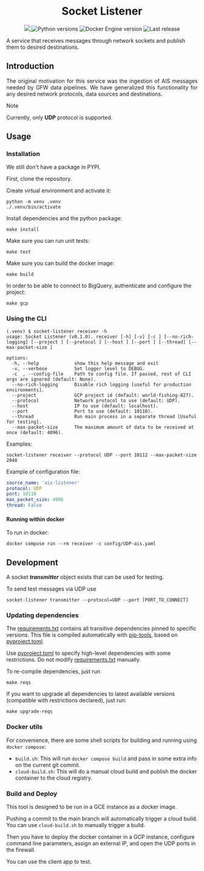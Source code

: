 <h1 align="center" style="border-bottom: none;"> Socket Listener </h1>

<p align="center">
  <a href="https://codecov.io/gh/GlobalFishingWatch/ais-listener" > 
    <img src="https://codecov.io/gh/GlobalFishingWatch/ais-listener/branch/dev/graph/badge.svg?token=VrsRdRuei9"/> 
  </a>
  <a>
    <img alt="Python versions" src="https://img.shields.io/badge/python-3.9%20%7C%203.10%20%7C%203.11%20%7C%203.12-blue">
  </a>
  <a>
    <img alt="Docker Engine version" src="https://img.shields.io/badge/DockerEngine-v27-yellow">
  </a>
  <a>
    <img alt="Last release" src="https://img.shields.io/github/v/release/GlobalFishingWatch/ais-listener">
  </a>
</p>

A service that receives messages through network sockets and publish them to desired destinations.

[pip-tools]: https://pip-tools.readthedocs.io/en/stable/
[pyproject.toml]: pyproject.toml
[requirements.txt]: requirements.txt
[sample/sources.yaml]: sample/sources.yaml
[sample/nmea.txt]: sample/nmea.txt

## Introduction

<div align="justify">

The original motivation for this service
was the ingestion of AIS messages needed by GFW data pipelines.
We have generalized this functionality for any desired network protocols,
data sources and destinations.

</div>

> [!NOTE]
> Currently, only **UDP** protocol is supported.

## Usage

### Installation

We still don't have a package in PYPI.

First, clone the repository.

Create virtual environment and activate it:
```shell
python -m venv .venv
./.venv/bin/activate
```
Install dependencies and the python package:
```shell
make install
```
Make sure you can run unit tests:
```shell
make test
```
Make sure you can build the docker image:
```shell
make build
```
In order to be able to connect to BigQuery, authenticate and configure the project:
```shell
make gcp
```

### Using the CLI

```shell
(.venv) $ socket-listener receiver -h
usage: Socket Listener (v0.1.0). receiver [-h] [-v] [-c ] [--no-rich-logging] [--project ] [--protocol ] [--host ] [--port ] [--thread] [--max-packet-size ]

options:
  -h, --help             show this help message and exit
  -v, --verbose          Set logger level to DEBUG.
  -c  , --config-file    Path to config file. If passed, rest of CLI args are ignored (default: None).
  --no-rich-logging      Disable rich logging [useful for production environments].
  --project              GCP project id (default: world-fishing-827).
  --protocol             Network protocol to use (default: UDP).
  --host                 IP to use (default: localhost).
  --port                 Port to use (default: 10110).
  --thread               Run main process in a separate thread [Useful for testing].
  --max-packet-size      The maximum amount of data to be received at once (default: 4096).
```

Examples:
```shell
socket-listener receiver --protocol UDP --port 10112 --max-packet-size 2048
```

Example of configuration file:
```yaml
source_name: 'ais-listener'
protocol: UDP
port: 10110
max_packet_size: 4096
thread: False
```

#### Running within docker

To run in docker:
```shell
docker compose run --rm receiver -c config/UDP-ais.yaml
```

## Development

A socket _**transmitter**_ object exists that can be used for testing.

To send test messages via UDP use
```shell
socket-listener transmitter --protocol=UDP --port [PORT_TO_CONNECT]
```

### Updating dependencies

The [requirements.txt] contains all transitive dependencies pinned to specific versions.
This file is compiled automatically with [pip-tools], based on [pyproject.toml].

Use [pyproject.toml] to specify high-level dependencies with some restrictions.
Do not modify [requirements.txt] manually.

To re-compile dependencies, just run
```shell
make reqs
```

If you want to upgrade all dependencies to latest available versions
(compatible with restrictions declared), just run:
```shell
make upgrade-reqs
```

### Docker utils

For convenience, there are some shell scripts for building and running using `docker compose`:
+ `build.sh`: This will run `docker compose build` and pass in some extra info on the current git commit.
+ `cloud-build.sh`: This will do a manual cloud build and publish the docker container to the cloud registry.

### Build and Deploy

This tool is designed to be run in a GCE instance as a docker image.   

Pushing a commit to the main branch will automatically trigger a cloud build. 
You can use `cloud-build.sh` to manually trigger a build. 

Then you have to deploy the docker container in a GCP instance,
configure command line parameters,
assign an external IP, 
and open the UDP ports in the firewall.  

You can use the client app to test.